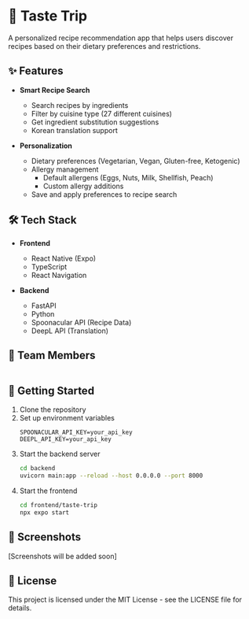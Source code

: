 # 🍳 Taste Trip

A personalized recipe recommendation app that helps users discover recipes based on their dietary preferences and restrictions.

## ✨ Features

- **Smart Recipe Search**
  - Search recipes by ingredients
  - Filter by cuisine type (27 different cuisines)
  - Get ingredient substitution suggestions
  - Korean translation support

- **Personalization**
  - Dietary preferences (Vegetarian, Vegan, Gluten-free, Ketogenic)
  - Allergy management
    - Default allergens (Eggs, Nuts, Milk, Shellfish, Peach)
    - Custom allergy additions
  - Save and apply preferences to recipe search

## 🛠 Tech Stack

- **Frontend**
  - React Native (Expo)
  - TypeScript
  - React Navigation

- **Backend**
  - FastAPI
  - Python
  - Spoonacular API (Recipe Data)
  - DeepL API (Translation)

## 👥 Team Members

<table>
  
</table>

## 🚀 Getting Started

1. Clone the repository
2. Set up environment variables
   ```
   SPOONACULAR_API_KEY=your_api_key
   DEEPL_API_KEY=your_api_key
   ```
3. Start the backend server
   ```bash
   cd backend
   uvicorn main:app --reload --host 0.0.0.0 --port 8000
   ```
4. Start the frontend
   ```bash
   cd frontend/taste-trip
   npx expo start
   ```

## 📱 Screenshots

[Screenshots will be added soon]

## 📝 License

This project is licensed under the MIT License - see the LICENSE file for details.
